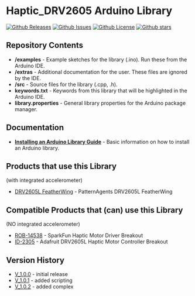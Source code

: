 # Haptic_DRV2605 Arduino Library

[![Github Releases](https://img.shields.io/github/release/patternagents/Haptic_DRV2605.svg)](https://github.com/patternagents/Haptic_DRV2605/releases)
[![Github Issues](https://img.shields.io/github/issues/patternagents/Haptic_DRV2605.svg)](https://github.com/patternagents/Haptic_DRV2605/issues)
[![Github License](https://img.shields.io/badge/License-GNU3-green.svg)](https://github.com/patternagents/Haptic_DRV2605/)
[![Github stars](https://img.shields.io/github/stars/patternagents/Haptic_DRV2605.svg)](https://github.com/patternagents/Haptic_DRV2605/)

## Repository Contents

* **/examples** - Example sketches for the library (.ino). Run these from the Arduino IDE. 
* **/extras** - Additional documentation for the user. These files are ignored by the IDE. 
* **/src** - Source files for the library (.cpp, .h).
* **keywords.txt** - Keywords from this library that will be highlighted in the Arduino IDE. 
* **library.properties** - General library properties for the Arduino package manager. 

## Documentation

* **[Installing an Arduino Library Guide](https://learn.sparkfun.com/tutorials/installing-an-arduino-library)** - Basic information on how to install an Arduino library.

## Products that use this Library 

(with integrated accelerometer)
* [DRV2605L FeatherWing](https://github.com/PatternAgents/Agent-DRV2605-FeatherWing) - PatternAgents DRV2605L FeatherWing

## Compatible Products that (can) use this Library 

(NO integrated accelerometer)
* [ROB-14538](https://www.sparkfun.com/products/14538) - SparkFun Haptic Motor Driver Breakout
* [ID-2305](https://www.adafruit.com/product/2305) - Adafruit DRV2605L Haptic Motor Controller Breakout

## Version History

* [V_1.0.0](https://github.com/patternagents/Haptic_DRV2605L/) - initial release
* [V_1.0.1](https://github.com/patternagents/Haptic_DRV2605L/) - added scripting
* [V_1.0.2](https://github.com/patternagents/Haptic_DRV2605L/) - added complex
